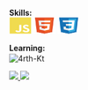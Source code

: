

<strong>Skills:</strong>
<br>
<img align="center" alt="4rth-Js" height="30" width="40" src="https://raw.githubusercontent.com/devicons/devicon/master/icons/javascript/javascript-plain.svg">
<img align="center" alt="4rth-HTML" height="30" width="40" src="https://raw.githubusercontent.com/devicons/devicon/master/icons/html5/html5-original.svg">
<img align="center" alt="4rth-CSS" height="30" width="40" src="https://raw.githubusercontent.com/devicons/devicon/master/icons/css3/css3-original.svg">
<br>
<br>
<strong>Learning:</strong>
<br>
<img align="center" alt="4rth-Kt" height="30" width="40" src="https://cdn.jsdelivr.net/gh/devicons/devicon/icons/kotlin/kotlin-original.svg">

<div align="start">
  <a href="https://github.com/4rthdss">
    <img height="140em" src="https://github-readme-stats.vercel.app/api?username=4rthdss&show_icons=true&theme=dark&include_all_commits=true&count_private=true"/>
  <img height="140em" src="https://github-readme-stats.vercel.app/api/top-langs/?username=4rthdss&layout=compact&langs_count=7&theme=dark"/>
</div>
